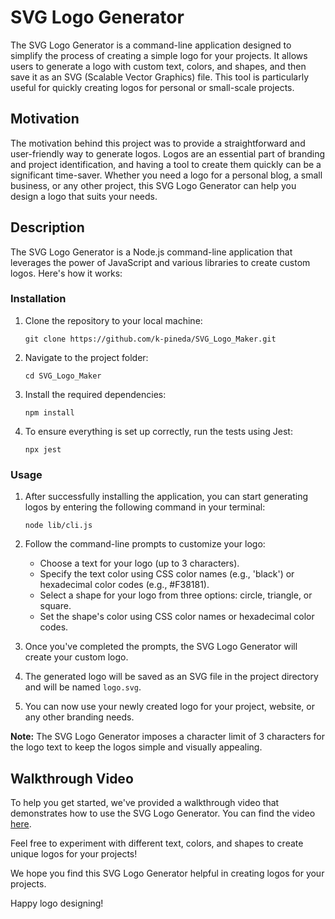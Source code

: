 # SVG Logo Generator

The SVG Logo Generator is a command-line application designed to simplify the process of creating a simple logo for your projects. It allows users to generate a logo with custom text, colors, and shapes, and then save it as an SVG (Scalable Vector Graphics) file. This tool is particularly useful for quickly creating logos for personal or small-scale projects.

## Motivation

The motivation behind this project was to provide a straightforward and user-friendly way to generate logos. Logos are an essential part of branding and project identification, and having a tool to create them quickly can be a significant time-saver. Whether you need a logo for a personal blog, a small business, or any other project, this SVG Logo Generator can help you design a logo that suits your needs.

## Description

The SVG Logo Generator is a Node.js command-line application that leverages the power of JavaScript and various libraries to create custom logos. Here's how it works:

### Installation

1. Clone the repository to your local machine:

   ```
   git clone https://github.com/k-pineda/SVG_Logo_Maker.git
   ```

2. Navigate to the project folder:

   ```
   cd SVG_Logo_Maker
   ```

3. Install the required dependencies:

   ```
   npm install
   ```

4. To ensure everything is set up correctly, run the tests using Jest:

   ```
   npx jest
   ```

### Usage

1. After successfully installing the application, you can start generating logos by entering the following command in your terminal:

   ```
   node lib/cli.js
   ```

2. Follow the command-line prompts to customize your logo:
   - Choose a text for your logo (up to 3 characters).
   - Specify the text color using CSS color names (e.g., 'black') or hexadecimal color codes (e.g., #F38181).
   - Select a shape for your logo from three options: circle, triangle, or square.
   - Set the shape's color using CSS color names or hexadecimal color codes.

3. Once you've completed the prompts, the SVG Logo Generator will create your custom logo.

4. The generated logo will be saved as an SVG file in the project directory and will be named `logo.svg`.

5. You can now use your newly created logo for your project, website, or any other branding needs.

**Note:** The SVG Logo Generator imposes a character limit of 3 characters for the logo text to keep the logos simple and visually appealing.

## Walkthrough Video

To help you get started, we've provided a walkthrough video that demonstrates how to use the SVG Logo Generator. You can find the video [here](link-to-walkthrough-video).

Feel free to experiment with different text, colors, and shapes to create unique logos for your projects!

We hope you find this SVG Logo Generator helpful in creating logos for your projects. 

Happy logo designing!
